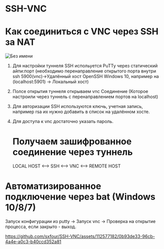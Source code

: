 # SSH-VNC
# Как соединиться с VNC через SSH за NAT
![Без имени](https://github.com/sxfour/SSH-VNC/assets/112577182/0e43f1f6-338a-4236-9cbb-7b0d4f7280b7)

1. Для настройки туннеля SSH испольуется PuTTy через статический айпи:порт (необходимо перенаправление открытого порта внутри ssh 5900(vnc)->Удалённый хост OpenSSH Windows 10,  например на (localhost:5901) -> Локальный хост)
2. Полсе открытия туннеля открываем vnc Соединение (Которое настроили через туннель с перенаправлением портов на localhost)
3. Для авторизации SSH используются ключь, учетная запись, например rsa их нужно добавить в список на удалённом хосте.
4. Для доступа к vnc достаточно указать пароль.
   
   # Получаем зашифрованное соединение через туннель #
   LOCAL HOST <--> SSH <--> VNC <--> REMOTE HOST
   
# Автоматизированное подключение через bat (Windows 10/8/7)
Запуск конфигурации из putty -> Запуск vnc -> Проверка на открытие процесса, если закрыто - выход. 

https://github.com/sxfour/SSH-VNC/assets/112577182/0b93de33-96cb-4a4e-a0c3-b40ccd352a81

